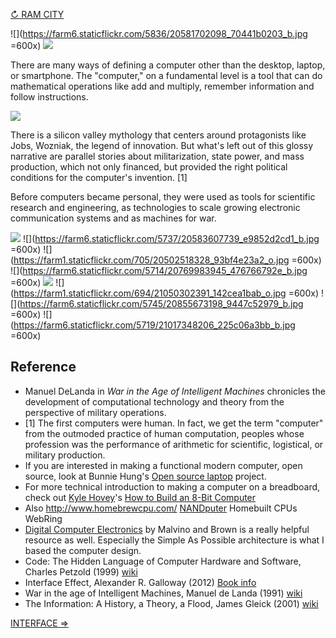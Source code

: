 [↻ RAM CITY](https://github.com/tchoi8/handmadecomputer/blob/master/RAMcity/readme.md)

![](https://farm6.staticflickr.com/5836/20581702098_70441b0203_b.jpg =600x)
![](https://dl.dropboxusercontent.com/u/53638/phone.jpg)

There are many ways of defining a computer other than the desktop, laptop, or smartphone. The "computer," on a fundamental level is a tool that can do mathematical operations like add and multiply, remember information and follow instructions. 

![](https://dl.dropboxusercontent.com/u/53638/present.jpg)

There is a silicon valley mythology that centers around protagonists like Jobs, Wozniak, the legend of innovation. But what's left out of this glossy narrative are parallel stories about militarization, state power, and mass production, which not only financed, but provided the right political conditions for the computer's invention. [1]

Before computers became personal, they were used as tools for scientific research and engineering, as technologies to scale growing electronic communication systems and as machines for war.

![](https://dl.dropboxusercontent.com/u/53638/smartwatch.png)
![](https://farm6.staticflickr.com/5737/20583607739_e9852d2cd1_b.jpg =600x)
![](https://farm1.staticflickr.com/705/20502518328_93bf4e23a2_o.jpg =600x)
![](https://farm6.staticflickr.com/5714/20769983945_476766792e_b.jpg =600x)
![](https://dl.dropboxusercontent.com/u/53638/intricate.jpg)
![](https://farm1.staticflickr.com/694/21050302391_142cea1bab_o.jpg =600x)
![](https://farm6.staticflickr.com/5745/20855673198_9447c52979_b.jpg =600x)
![](https://farm6.staticflickr.com/5719/21017348206_225c06a3bb_b.jpg =600x)
 
## Reference

- Manuel DeLanda in *War in the Age of Intelligent Machines* chronicles the development of computational technology and theory from the perspective of military operations.
- [1] The first computers were human. In fact, we get the term "computer" from the outmoded practice of human computation, peoples whose profession was the performance of arithmetic for scientific, logistical, or military production.
- If you are interested in making a functional modern computer, open source, look at Bunnie Hung's [Open source laptop](http://www.bunniestudios.com/blog/?p=3265) project.  
- For more technical introduction to making a computer on a breadboard, check out [Kyle Hovey](http://8bitspaghetti.com/)'s [How to Build an 8-Bit Computer](http://www.instructables.com/id/How-to-Build-an-8-Bit-Computer/)
- Also http://www.homebrewcpu.com/ [NANDputer](http://blog.kevtris.org/?p=62) Homebuilt CPUs WebRing 
- [Digital Computer Electronics](http://www.amazon.com/Digital-Computer-Electronics-Albert-Malvino/dp/0028005945) by Malvino and Brown is a really helpful resource as well. Especially the Simple As Possible architecture is what I based the computer design. 
- Code: The Hidden Language of Computer Hardware and Software,  Charles Petzold (1999) [wiki](https://en.wikipedia.org/wiki/Code:_The_Hidden_Language_of_Computer_Hardware_and_Software)
- Interface Effect,  Alexander R. Galloway (2012) [Book info](http://www.polity.co.uk/book.asp?ref=9780745662527)
-   War in the age of Intelligent Machines, Manuel de Landa (1991) [wiki](https://en.wikipedia.org/wiki/War_in_the_Age_of_Intelligent_Machines)
- The Information: A History, a Theory, a Flood, James Gleick (2001) [wiki](https://en.wikipedia.org/wiki/The_Information:_A_History,_a_Theory,_a_Flood)  
 
[INTERFACE ⇒](https://github.com/tchoi8/handmadecomputer/blob/master/Interface/readme.md)
